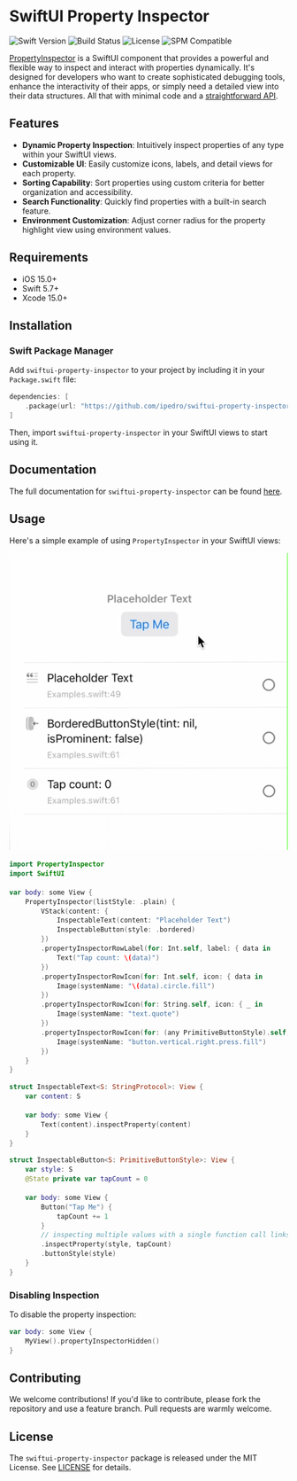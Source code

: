 # SwiftUI Property Inspector

![Swift Version](https://img.shields.io/badge/swift-5.7-orange.svg)
![Build Status](https://img.shields.io/badge/build-passing-brightgreen.svg)
![License](https://img.shields.io/badge/License-MIT-blue.svg)
![SPM Compatible](https://img.shields.io/badge/Swift_Package_Manager-compatible-brightgreen.svg)

[PropertyInspector](https://ipedro.github.io/swiftui-property-inspector/documentation/propertyinspector/propertyinspector) is a SwiftUI component that provides a powerful and flexible way to inspect and interact with properties dynamically. It's designed for developers who want to create sophisticated debugging tools, enhance the interactivity of their apps, or simply need a detailed view into their data structures. All that with minimal code and a [straightforward API](https://ipedro.github.io/swiftui-property-inspector/documentation/propertyinspector/swiftui/view).

## Features

- **Dynamic Property Inspection**: Intuitively inspect properties of any type within your SwiftUI views.
- **Customizable UI**: Easily customize icons, labels, and detail views for each property.
- **Sorting Capability**: Sort properties using custom criteria for better organization and accessibility.
- **Search Functionality**: Quickly find properties with a built-in search feature.
- **Environment Customization**: Adjust corner radius for the property highlight view using environment values.

## Requirements

- iOS 15.0+
- Swift 5.7+
- Xcode 15.0+

## Installation

### Swift Package Manager

Add `swiftui-property-inspector` to your project by including it in your `Package.swift` file:

```swift
dependencies: [
    .package(url: "https://github.com/ipedro/swiftui-property-inspector", .upToNextMajor(from: "1.0.0"))
]
```

Then, import `swiftui-property-inspector` in your SwiftUI views to start using it.

## Documentation

The full documentation for `swiftui-property-inspector` can be found [here](https://ipedro.github.io/swiftui-property-inspector/documentation/propertyinspector/).

## Usage

Here's a simple example of using `PropertyInspector` in your SwiftUI views:

![SwiftUI PropertyInspector plain list style example](Docs/swiftui-property-inspector-plain-list-example.gif)

```swift
import PropertyInspector
import SwiftUI

var body: some View {
    PropertyInspector(listStyle: .plain) {
        VStack(content: {
            InspectableText(content: "Placeholder Text")
            InspectableButton(style: .bordered)
        })
        .propertyInspectorRowLabel(for: Int.self, label: { data in
            Text("Tap count: \(data)")
        })
        .propertyInspectorRowIcon(for: Int.self, icon: { data in
            Image(systemName: "\(data).circle.fill")
        })
        .propertyInspectorRowIcon(for: String.self, icon: { _ in
            Image(systemName: "text.quote")
        })
        .propertyInspectorRowIcon(for: (any PrimitiveButtonStyle).self, icon: { _ in
            Image(systemName: "button.vertical.right.press.fill")
        })
    }
}
```

```swift
struct InspectableText<S: StringProtocol>: View {
    var content: S

    var body: some View {
        Text(content).inspectProperty(content)
    }
}
```

```swift
struct InspectableButton<S: PrimitiveButtonStyle>: View {
    var style: S
    @State private var tapCount = 0

    var body: some View {
        Button("Tap Me") {
            tapCount += 1
        }
        // inspecting multiple values with a single function call links their highlight behavior.
        .inspectProperty(style, tapCount)
        .buttonStyle(style)
    }
}
```

### Disabling Inspection

To disable the property inspection:

```swift
var body: some View {
    MyView().propertyInspectorHidden()
}
```

## Contributing

We welcome contributions! If you'd like to contribute, please fork the repository and use a feature branch. Pull requests are warmly welcome.

## License

The `swiftui-property-inspector` package is released under the MIT License. See [LICENSE](LICENSE) for details.
